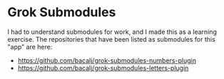 # Grok Submodules
I had to understand submodules for work, and I made this as a learning exercise. The repositories that have been listed as submodules for this "app" are here:
- https://github.com/bacalj/grok-submodules-numbers-plugin
- https://github.com/bacalj/grok-submodules-letters-plugin

